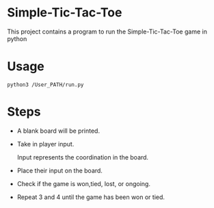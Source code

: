 # Simple-Tic-Tac-Toe
This project contains a program to run the Simple-Tic-Tac-Toe game in python 

# Usage
```
python3 /User_PATH/run.py
```

# Steps

- A blank board will be printed.

- Take in player input. 

  Input represents the coordination in the board.

- Place their input on the board.

- Check if the game is won,tied, lost, or ongoing.

- Repeat 3 and 4 until the game has been won or tied.
